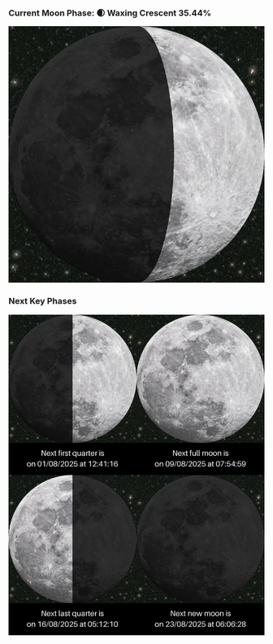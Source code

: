 ### Current Moon Phase: 🌒 Waxing Crescent 35.44%
![Moon Phase](moonphase.png)
### Next Key Phases
![Gallery](gallery.png)